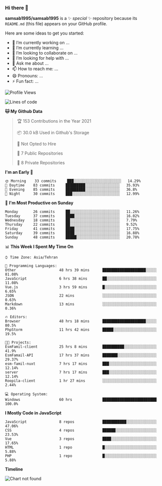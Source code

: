 ### Hi there 👋

**samsab1995/samsab1995** is a ✨ _special_ ✨ repository because its `README.md` (this file) appears on your GitHub profile.

Here are some ideas to get you started:

- 🔭 I’m currently working on ...
- 🌱 I’m currently learning ...
- 👯 I’m looking to collaborate on ...
- 🤔 I’m looking for help with ...
- 💬 Ask me about ...
- 📫 How to reach me: ...
- 😄 Pronouns: ...
- ⚡ Fun fact: ...

<!--START_SECTION:waka-->
![Profile Views](http://img.shields.io/badge/Profile%20Views-0-blue)

![Lines of code](https://img.shields.io/badge/From%20Hello%20World%20I%27ve%20Written-291947%20lines%20of%20code-blue)

**🐱 My Github Data** 

> 🏆 153 Contributions in the Year 2021
 > 
> 📦 30.0 kB Used in Github's Storage 
 > 
> 🚫 Not Opted to Hire
 > 
> 📜 7 Public Repositories 
 > 
> 🔑 8 Private Repositories  
 > 
**I'm an Early 🐤** 

```text
🌞 Morning    33 commits     ███░░░░░░░░░░░░░░░░░░░░░░   14.29% 
🌆 Daytime    83 commits     █████████░░░░░░░░░░░░░░░░   35.93% 
🌃 Evening    85 commits     █████████░░░░░░░░░░░░░░░░   36.8% 
🌙 Night      30 commits     ███░░░░░░░░░░░░░░░░░░░░░░   12.99%

```
📅 **I'm Most Productive on Sunday** 

```text
Monday       26 commits     ██░░░░░░░░░░░░░░░░░░░░░░░   11.26% 
Tuesday      37 commits     ████░░░░░░░░░░░░░░░░░░░░░   16.02% 
Wednesday    18 commits     ██░░░░░░░░░░░░░░░░░░░░░░░   7.79% 
Thursday     22 commits     ██░░░░░░░░░░░░░░░░░░░░░░░   9.52% 
Friday       41 commits     ████░░░░░░░░░░░░░░░░░░░░░   17.75% 
Saturday     39 commits     ████░░░░░░░░░░░░░░░░░░░░░   16.88% 
Sunday       48 commits     █████░░░░░░░░░░░░░░░░░░░░   20.78%

```


📊 **This Week I Spent My Time On** 

```text
⌚︎ Time Zone: Asia/Tehran

💬 Programming Languages: 
Other                    48 hrs 39 mins      ████████████████████░░░░░   81.08% 
JavaScript               6 hrs 38 mins       ██░░░░░░░░░░░░░░░░░░░░░░░   11.08% 
Vue.js                   3 hrs 59 mins       █░░░░░░░░░░░░░░░░░░░░░░░░   6.65% 
JSON                     22 mins             ░░░░░░░░░░░░░░░░░░░░░░░░░   0.63% 
Markdown                 13 mins             ░░░░░░░░░░░░░░░░░░░░░░░░░   0.36%

🔥 Editors: 
Browser                  48 hrs 18 mins      ████████████████████░░░░░   80.5% 
PhpStorm                 11 hrs 42 mins      █████░░░░░░░░░░░░░░░░░░░░   19.5%

🐱‍💻 Projects: 
EsmFamil-client          25 hrs 8 mins       ██████████░░░░░░░░░░░░░░░   41.9% 
EsmFamail-API            17 hrs 37 mins      ███████░░░░░░░░░░░░░░░░░░   29.37% 
esm-famil-nuxt           7 hrs 17 mins       ███░░░░░░░░░░░░░░░░░░░░░░   12.14% 
server                   7 hrs 17 mins       ███░░░░░░░░░░░░░░░░░░░░░░   12.14% 
Roopila-client           1 hr 27 mins        ░░░░░░░░░░░░░░░░░░░░░░░░░   2.44%

💻 Operating System: 
Windows                  60 hrs              █████████████████████████   100.0%

```

**I Mostly Code in JavaScript** 

```text
JavaScript               8 repos             ███████████░░░░░░░░░░░░░░   47.06% 
CSS                      4 repos             ██████░░░░░░░░░░░░░░░░░░░   23.53% 
Vue                      3 repos             ████░░░░░░░░░░░░░░░░░░░░░   17.65% 
HTML                     1 repo              █░░░░░░░░░░░░░░░░░░░░░░░░   5.88% 
PHP                      1 repo              █░░░░░░░░░░░░░░░░░░░░░░░░   5.88%

```


**Timeline**

![Chart not found](https://raw.githubusercontent.com/samsab1995/samsab1995/main/charts/bar_graph.png) 


<!--END_SECTION:waka-->
